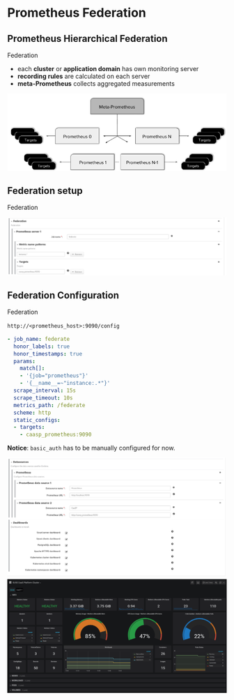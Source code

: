 <!-- .slide: data-state="divider" id="federation" data-timing="20s" data-menu-title="Prometheus Federation" -->
# Prometheus Federation


<!-- .slide: data-state="normal" id="hierarchy" data-timing="20s" data-menu-title="Prometheus Hierarchical Federation" -->
## Prometheus Hierarchical Federation

<div class="breadcrumbs">Federation</div>

* each **cluster** or **application domain** has own monitoring server
* **recording rules** are calculated on each server
* **meta-Prometheus** collects aggregated measurements

<!-- .element class="col1" -->

![Federation](images/federation.png)

<!-- .element class="col2" -->


<!-- .slide: data-state="normal" id="federation_formula" data-timing="20s" data-menu-title="Federation formula" -->
## Federation setup

<div class="breadcrumbs">Federation</div>

![Federation setup](images/federation_formula.png)


<!-- .slide: data-state="normal" id="federation_config" data-menu-title="Federation configuration" -->
## Federation Configuration

<div class="breadcrumbs">Federation</div>

`http://<prometheus_host>:9090/config`

```yaml
- job_name: federate
  honor_labels: true
  honor_timestamps: true
  params:
    match[]:
    - '{job="prometheus"}'
    - '{__name__=~"instance:.*"}'
  scrape_interval: 15s
  scrape_timeout: 10s
  metrics_path: /federate
  scheme: http
  static_configs:
  - targets:
    - caasp_prometheus:9090
```

<!-- .element class="col1" -->

**Notice**: `basic_auth` has to be manually configured for now.

<!-- .element class="col2-small" -->


<!-- .slide: data-state="normal" class="full-screen" id="caasp_grafana" data-timing="20s" data-menu-title="CaaSP dashboards" -->
<img src="images/caasp_grafana.png">


<!-- .slide: data-state="blank-slide" class="full-screen" id="caasp_cluster" data-menu-title="Grafana dashboard example" data-timing="10s" -->
<a title="CaaSP Cluster Dashboard">
    <img src="images/CaaSP_cluster.png"/>
</a>
